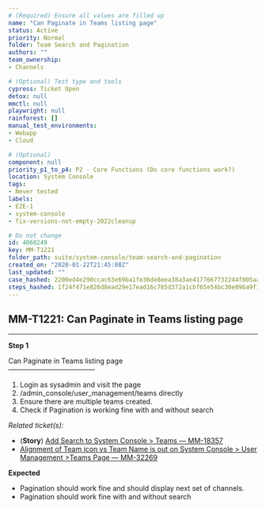 ```yaml
---
# (Required) Ensure all values are filled up
name: "Can Paginate in Teams listing page"
status: Active
priority: Normal
folder: Team Search and Pagination
authors: ""
team_ownership: 
- Channels

# (Optional) Test type and tools
cypress: Ticket Open
detox: null
mmctl: null
playwright: null
rainforest: []
manual_test_environments: 
- Webapp
- Cloud

# (Optional)
component: null
priority_p1_to_p4: P2 - Core Functions (Do core functions work?)
location: System Console
tags: 
- Never tested
labels: 
- E2E-1
- system-console
- fix-versions-not-empty-2022cleanup

# Do not change
id: 4060249
key: MM-T1221
folder_path: suite/system-console/team-search-and-pagination
created_on: "2020-01-22T21:45:08Z"
last_updated: ""
case_hashed: 2200ed4e290ccac63e69ba1fe36de8eea38a3ae4177667732244f005aa60f1b0ade9e14951dbaccb76ef5b9abfa1327a
steps_hashed: 1f24f471e826d8ead29e17ead16c785d372a1cbf65e54bc30e096a9f11879c0b519ef18c9924adec8d71ef4a45637cd0
---
```


## MM-T1221: Can Paginate in Teams listing page

---

**Step 1**

Can Paginate in Teams listing page\
–––––––––––––––––––––––––

1. Login as sysadmin and visit the page
2. /admin\_console/user\_management/teams directly
3. Ensure there are multiple teams created.
4. Check if Pagination is working fine with and without search

_Related ticket(s):_

- (**Story**) [Add Search to System Console > Teams — MM-18357](https://mattermost.atlassian.net/browse/MM-18357)
- [Alignment of Team icon vs Team Name is out on System Console > User Management >Teams Page — MM-32269](https://mattermost.atlassian.net/browse/MM-32269)

**Expected**

- Pagination should work fine and should display next set of channels.
- Pagination should work fine with and without search
